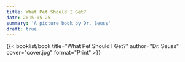 ```yaml
---
title: What Pet Should I Get?
date: 2015-05-25
summary: 'A picture book by Dr. Seuss'
draft: true
---
```


{{< booklist/book
title="What Pet Should I Get?"
author="Dr. Seuss"
cover="cover.jpg"
format="Print" >}}
